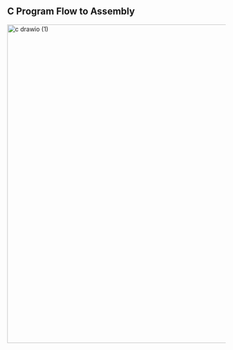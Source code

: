 ## C Program Flow to Assembly

<img width="1049" height="734" alt="c drawio (1)" src="https://github.com/user-attachments/assets/4d085ea2-981c-46e1-8c2c-8675849b5d39" />
